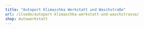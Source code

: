 ```yaml
---
title: "Autoport Klimaschka Werkstatt und Waschstraße"
url: /ilsede/autoport-klimaschka-werkstatt-und-waschstrasse/
shop: Autowerkstatt
---
```

